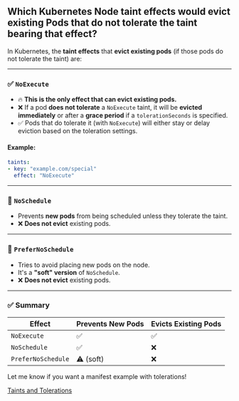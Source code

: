 ## Which Kubernetes Node taint effects would evict existing Pods that do not tolerate the taint bearing that effect?

In Kubernetes, the **taint effects** that **evict existing pods** (if those pods do not tolerate the taint) are:

---

### ✅ `NoExecute`

- 🔥 **This is the only effect that can evict existing pods.**
- ❌ If a pod **does not tolerate** a `NoExecute` taint, it will be **evicted immediately** or after a **grace period** if a `tolerationSeconds` is specified.
- ✅ Pods that do tolerate it (with `NoExecute`) will either stay or delay eviction based on the toleration settings.

#### Example:
```yaml
taints:
- key: "example.com/special"
  effect: "NoExecute"
```

---

### 🚫 `NoSchedule`
- Prevents **new pods** from being scheduled unless they tolerate the taint.
- ❌ **Does not evict** existing pods.

---

### 🚫 `PreferNoSchedule`
- Tries to avoid placing new pods on the node.
- It's a **"soft" version** of `NoSchedule`.
- ❌ **Does not evict** existing pods.

---

### ✅ Summary

| Effect           | Prevents New Pods | Evicts Existing Pods |
|------------------|------------------|----------------------|
| `NoExecute`      | ✅                | ✅                   |
| `NoSchedule`     | ✅                | ❌                   |
| `PreferNoSchedule` | ⚠️ (soft)        | ❌                   |

Let me know if you want a manifest example with tolerations!

[Taints and Tolerations](https://kubernetes.io/docs/concepts/scheduling-eviction/taint-and-toleration/#taint-based-evictions)
